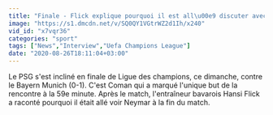 ```yaml
---
title: "Finale - Flick explique pourquoi il est all\u00e9 discuter avec Neymar"
image: "https://s1.dmcdn.net/v/SQ0QY1VGtrWZ2d1Ih/x240"
vid_id: "x7vqr36"
categories: "sport"
tags: ["News","Interview","Uefa Champions League"]
date: "2020-08-26T18:11:04+03:00"
---
```

Le PSG s'est incliné en finale de Ligue des champions, ce dimanche, contre le Bayern Munich (0-1). C'est Coman qui a marqué l'unique but de la rencontre à la 59e minute. Après le match, l'entraîneur bavarois Hansi Flick a raconté pourquoi il était allé voir Neymar à la fin du match.

